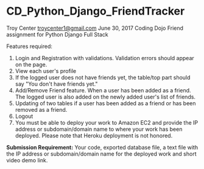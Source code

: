 # CD_Python_Django_FriendTracker
Troy Center troycenter1@gmail.com   June 30, 2017 
Coding Dojo Friend assignment for Python Django Full Stack 

Features required:

1) Login and Registration with validations. Validation errors should appear on the page.
2) View each user's profile
3) If the logged user does not have friends yet, the table/top part should say "You don't have friends yet."
4) Add/Remove Friend feature. When a user has been added as a friend. The logged user is also added on the newly added user's list of friends.
5) Updating of two tables if a user has been added as a friend or has been removed as a friend.
6) Logout
7) You must be able to deploy your work to Amazon EC2 and provide the IP address or subdomain/domain name to where your work has been deployed. Please note that Heroku deployment is not honored.

<strong>Submission Requirement:</strong> Your code, exported database file, a text file with the IP address or subdomain/domain name for the deployed work and short video demo link.